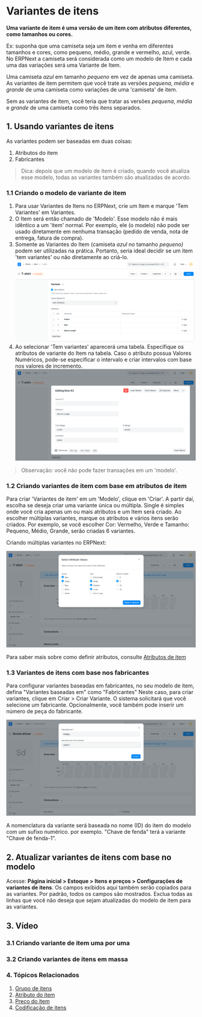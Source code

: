 # Variantes de itens



**Uma variante de item é uma versão de um item com atributos diferentes, como tamanhos ou cores.**


Ex: suponha que uma camiseta seja um item e venha em diferentes tamanhos e cores, como pequeno, médio, grande e vermelho, azul, verde. No ERPNext a camiseta será considerada como um modelo de Item e cada uma das variações será uma Variante de Item.


Uma camiseta *azul* em tamanho *pequeno* em vez de apenas uma camiseta. As variantes de item permitem que você trate as versões *pequena*, *média* e *grande* de uma camiseta como variações de uma 'camiseta' de item. 


Sem as variantes de item, você teria que tratar as versões *pequena*, *média* e *grande* de uma camiseta como três itens separados. 


## 1. Usando variantes de itens


As variantes podem ser baseadas em duas coisas:


1. Atributos do item
2. Fabricantes


> Dica: depois que um modelo de item é criado, quando você atualiza esse modelo, todas as variantes também são atualizadas de acordo.


### 1.1 Criando o modelo de variante de item


1. Para usar Variantes de Itens no ERPNext, crie um Item e marque 'Tem Variantes' em Variantes.
2. O Item será então chamado de 'Modelo'. Esse modelo não é mais idêntico a um 'item' normal. Por exemplo, ele (o modelo) não pode ser usado diretamente em nenhuma transação (pedido de venda, nota de entrega, fatura de compra).
3. Somente as Variantes do Item (camiseta *azul* no tamanho *pequeno)* podem ser utilizadas na prática. Portanto, seria ideal decidir se um item 'tem variantes' ou não diretamente ao criá-lo.
![Tem variantes](/files/item-has-variants.png)
4. Ao selecionar 'Tem variantes' aparecerá uma tabela. Especifique os atributos de variante do Item na tabela. Caso o atributo possua Valores Numéricos, pode-se especificar o intervalo e criar intervalos com base nos valores de incremento.
![Atributos válidos](/files/item-attributes.png)
> Observação: você não pode fazer transações em um 'modelo'.


### 1.2 Criando variantes de item com base em atributos de item


Para criar 'Variantes de item' em um 'Modelo', clique em 'Criar'. A partir daí, escolha se deseja criar uma variante única ou múltipla. Single é simples onde você cria apenas um ou mais atributos e um Item será criado. Ao escolher múltiplas variantes, marque os atributos e vários itens serão criados. Por exemplo, se você escolher Cor: Vermelho, Verde e Tamanho: Pequeno, Médio, Grande, serão criadas 6 variantes.


Criando múltiplas variantes no ERPNext:


![Make Variants](/files/make-multiple-variants.png)


Para saber mais sobre como definir atributos, consulte [Atributos de item](/docs/pt/stock/item-attribute)


### 1.3 Variantes de itens com base nos fabricantes


Para configurar variantes baseadas em fabricantes, no seu modelo de item, defina "Variantes baseadas em" como "Fabricantes"
Neste caso, para criar variantes, clique em Criar > Criar Variante. O sistema solicitará que você selecione um fabricante. Opcionalmente, você também pode inserir um número de peça do fabricante.


![Configurar variante do item por fabricante](/files/select-mfg-for-variant.png)


A nomenclatura da variante será baseada no nome (ID) do item do modelo com um sufixo numérico. por exemplo. "Chave de fenda" terá a variante "Chave de fenda-1".


## 2. Atualizar variantes de itens com base no modelo


Acesse: **Página inicial > Estoque > Itens e preços > Configurações de variantes de itens**. Os campos exibidos aqui também serão copiados para as variantes. Por padrão, todos os campos são mostrados. Exclua todas as linhas que você não deseja que sejam atualizadas do modelo de item para as variantes.


## 3. Vídeo


### 3.1 Criando variante de item uma por uma






### 3.2 Criando variantes de itens em massa






### 4. Tópicos Relacionados


1. [Grupo de itens](/docs/pt/stock/item-group)
2. [Atributo do item](/docs/pt/stock/item-attribute)
3. [Preço do item](/docs/pt/stock/item-price)
4. [Codificação de itens](/docs/pt/stock/articles/item-codification)



